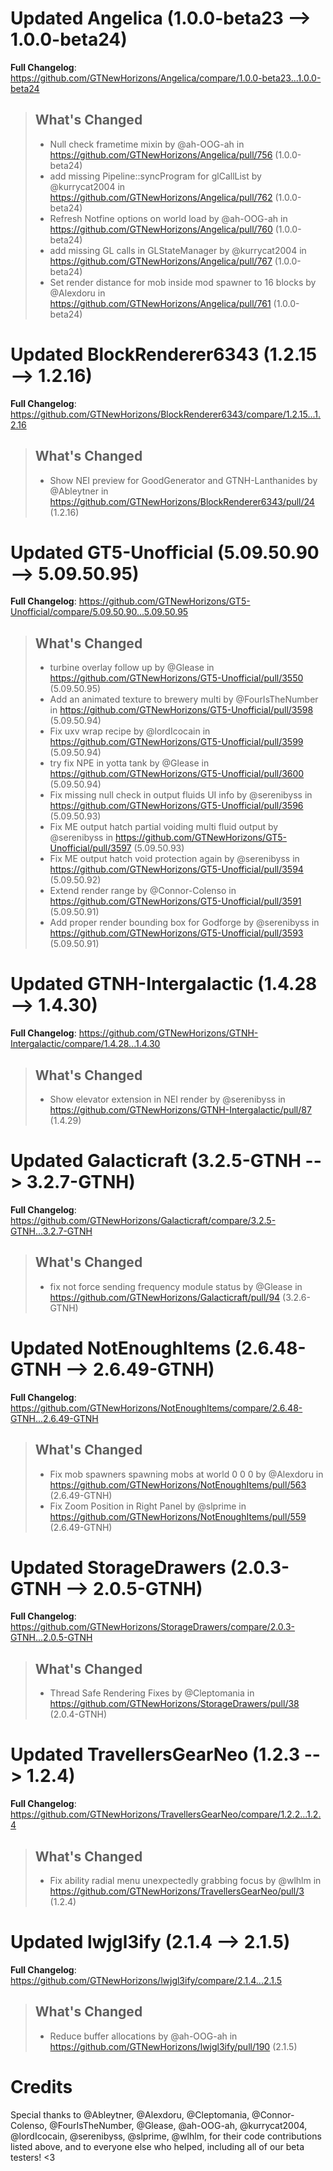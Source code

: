 # Updated Angelica (1.0.0-beta23 -->  1.0.0-beta24)
**Full Changelog**: https://github.com/GTNewHorizons/Angelica/compare/1.0.0-beta23...1.0.0-beta24
>## What's Changed
> * Null check frametime mixin by @ah-OOG-ah in https://github.com/GTNewHorizons/Angelica/pull/756 (1.0.0-beta24)
> * add missing Pipeline::syncProgram for glCallList by @kurrycat2004 in https://github.com/GTNewHorizons/Angelica/pull/762 (1.0.0-beta24)
> * Refresh Notfine options on world load by @ah-OOG-ah in https://github.com/GTNewHorizons/Angelica/pull/760 (1.0.0-beta24)
> * add missing GL calls in GLStateManager by @kurrycat2004 in https://github.com/GTNewHorizons/Angelica/pull/767 (1.0.0-beta24)
> * Set render distance for mob inside mod spawner to 16 blocks by @Alexdoru in https://github.com/GTNewHorizons/Angelica/pull/761 (1.0.0-beta24)
>

# Updated BlockRenderer6343 (1.2.15 -->  1.2.16)
**Full Changelog**: https://github.com/GTNewHorizons/BlockRenderer6343/compare/1.2.15...1.2.16
>## What's Changed
> * Show NEI preview for GoodGenerator and GTNH-Lanthanides by @Ableytner in https://github.com/GTNewHorizons/BlockRenderer6343/pull/24 (1.2.16)
>

# Updated GT5-Unofficial (5.09.50.90 -->  5.09.50.95)
**Full Changelog**: https://github.com/GTNewHorizons/GT5-Unofficial/compare/5.09.50.90...5.09.50.95
>## What's Changed
> * turbine overlay follow up by @Glease in https://github.com/GTNewHorizons/GT5-Unofficial/pull/3550 (5.09.50.95)
> * Add an animated texture to brewery multi by @FourIsTheNumber in https://github.com/GTNewHorizons/GT5-Unofficial/pull/3598 (5.09.50.94)
> * Fix uxv wrap recipe by @lordIcocain in https://github.com/GTNewHorizons/GT5-Unofficial/pull/3599 (5.09.50.94)
> * try fix NPE in yotta tank by @Glease in https://github.com/GTNewHorizons/GT5-Unofficial/pull/3600 (5.09.50.94)
> * Fix missing null check in output fluids UI info by @serenibyss in https://github.com/GTNewHorizons/GT5-Unofficial/pull/3596 (5.09.50.93)
> * Fix ME output hatch partial voiding multi fluid output by @serenibyss in https://github.com/GTNewHorizons/GT5-Unofficial/pull/3597 (5.09.50.93)
> * Fix ME output hatch void protection again by @serenibyss in https://github.com/GTNewHorizons/GT5-Unofficial/pull/3594 (5.09.50.92)
> * Extend render range by @Connor-Colenso in https://github.com/GTNewHorizons/GT5-Unofficial/pull/3591 (5.09.50.91)
> * Add proper render bounding box for Godforge by @serenibyss in https://github.com/GTNewHorizons/GT5-Unofficial/pull/3593 (5.09.50.91)
>

# Updated GTNH-Intergalactic (1.4.28 -->  1.4.30)
**Full Changelog**: https://github.com/GTNewHorizons/GTNH-Intergalactic/compare/1.4.28...1.4.30
>## What's Changed
> * Show elevator extension in NEI render by @serenibyss in https://github.com/GTNewHorizons/GTNH-Intergalactic/pull/87 (1.4.29)
>

# Updated Galacticraft (3.2.5-GTNH -->  3.2.7-GTNH)
**Full Changelog**: https://github.com/GTNewHorizons/Galacticraft/compare/3.2.5-GTNH...3.2.7-GTNH
>## What's Changed
> * fix not force sending frequency module status by @Glease in https://github.com/GTNewHorizons/Galacticraft/pull/94 (3.2.6-GTNH)
>

# Updated NotEnoughItems (2.6.48-GTNH -->  2.6.49-GTNH)
**Full Changelog**: https://github.com/GTNewHorizons/NotEnoughItems/compare/2.6.48-GTNH...2.6.49-GTNH
>## What's Changed
> * Fix mob spawners spawning mobs at world 0 0 0 by @Alexdoru in https://github.com/GTNewHorizons/NotEnoughItems/pull/563 (2.6.49-GTNH)
> * Fix Zoom Position in Right Panel by @slprime in https://github.com/GTNewHorizons/NotEnoughItems/pull/559 (2.6.49-GTNH)
>

# Updated StorageDrawers (2.0.3-GTNH -->  2.0.5-GTNH)
**Full Changelog**: https://github.com/GTNewHorizons/StorageDrawers/compare/2.0.3-GTNH...2.0.5-GTNH
>## What's Changed
> * Thread Safe Rendering Fixes by @Cleptomania in https://github.com/GTNewHorizons/StorageDrawers/pull/38 (2.0.4-GTNH)
>

# Updated TravellersGearNeo (1.2.3 -->  1.2.4)
**Full Changelog**: https://github.com/GTNewHorizons/TravellersGearNeo/compare/1.2.2...1.2.4
>## What's Changed
> * Fix ability radial menu unexpectedly grabbing focus by @wlhlm in https://github.com/GTNewHorizons/TravellersGearNeo/pull/3 (1.2.4)
>

# Updated lwjgl3ify (2.1.4 -->  2.1.5)
**Full Changelog**: https://github.com/GTNewHorizons/lwjgl3ify/compare/2.1.4...2.1.5
>## What's Changed
> * Reduce buffer allocations by @ah-OOG-ah in https://github.com/GTNewHorizons/lwjgl3ify/pull/190 (2.1.5)
>

# Credits
Special thanks to @Ableytner, @Alexdoru, @Cleptomania, @Connor-Colenso, @FourIsTheNumber, @Glease, @ah-OOG-ah, @kurrycat2004, @lordIcocain, @serenibyss, @slprime, @wlhlm, for their code contributions listed above, and to everyone else who helped, including all of our beta testers! <3